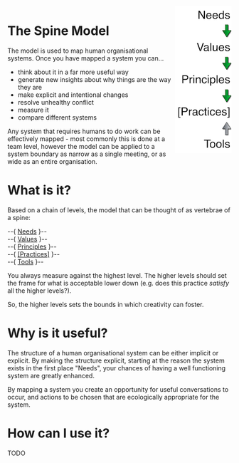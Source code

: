 <link href="markdown.css" rel="stylesheet"></link>
<div id="banner"><img src="images/spine.png" align="right"/></div>

# The Spine Model

The model is used to map human organisational systems. Once you have mapped a system you can...

* think about it in a far more useful way
* generate new insights about why things are the way they are
* make explicit and intentional changes
* resolve unhealthy conflict
* measure it
* compare different systems
 
Any system that requires humans to do work can be effectively mapped - most commonly this is done at a team level, however the model can be applied to a system boundary as narrow as a single meeting, or as wide as an entire organisation.

# What is it?

Based on a chain of levels, the model that can be thought of as vertebrae of a spine:

--{ <a href="needs.html">Needs</a>       }-- <br>
--{ <a href="values.html">Values</a>      }-- <br>
--{ <a href="principles.html">Principles</a>  }-- <br>
--{ <a href="practices.html">[Practices]</a> }-- <br>
--{ <a href="tools.html">Tools</a>       }--

You always measure against the highest level. The higher levels should set the frame for what is acceptable lower down (e.g. does this practice *satisfy* all the higher levels?).

So, the higher levels sets the bounds in which creativity can foster.

# Why is it useful?

The structure of a human organisational system can be either implicit or explicit. By making the structure explicit, starting at the reason the system exists in the first place "Needs", your chances of having a well functioning system are greatly enhanced.

By mapping a system you create an opportunity for useful conversations to occur, and actions to be chosen that are ecologically appropriate for the system.

# How can I use it?

TODO